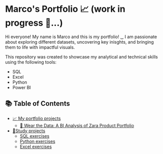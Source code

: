 # Marco's Portfolio 📈 (work in progress 👷...)
Hi everyone! My name is Marco and this is my portfolio! ␣
I am passionate about exploring different datasets, uncovering key inisghts, and bringing them to life with impactful visuals.

This repository was created to showcase my analytical and technical skills using the following tools:
* SQL
* Excel
* Python 
* Power BI
## 📚 Table of Contents

- [📈 My portfolio projects](#my-portfolio-projects)
  - [👠 Wear the Data: A BI Analysis of Zara Product Portfolio](#wear-the-data-a-bi-analysis-of-zara-product-portfolio)
- [🧾Study projects](#study-projects)
  - [SQL exercises](#SQL-exercises)
  - [Python exercises](#Python-exercises)
  - [Excel exercises](#Excel-exercises)
